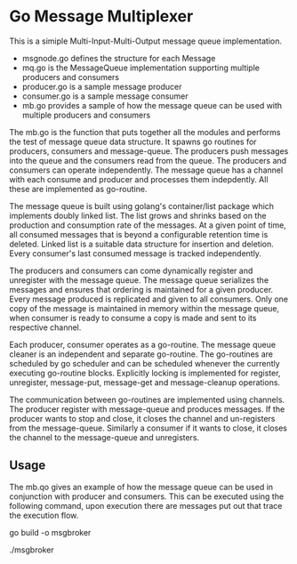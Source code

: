 # Go Message Multiplexer

This is a simiple Multi-Input-Multi-Output message queue implementation.
* msgnode.go defines the structure for each Message
* mq.go is the MessageQueue implementation supporting multiple producers and consumers
* producer.go is a sample message producer
* consumer.go is a sample message consumer
* mb.go provides a sample of how the message queue can be used with multiple producers and consumers

The mb.go is the function that puts together all the modules and performs the test of message queue data structure. It spawns go routines for producers, consumers and message-queue. The producers push messages into the queue and the consumers read from the queue. The producers and consumers can operate independently. The message queue has a channel with each consume and producer and processes them indepdently. All these are implemented as go-routine. 

The message queue is built using golang's container/list package which implements doubly linked list. The list grows and shrinks based on the production and consumption rate of the messages. At a given point of time, all consumed messages that is beyond a configurable retention time is deleted. Linked list is a suitable data structure for insertion and deletion. Every consumer's last consumed message is tracked independently.

The producers and consumers can come dynamically register and unregister with the message queue. The message queue serializes the messages and ensures that ordering is maintained for a given producer. Every message produced is replicated and given to all consumers. Only one copy of the message is maintained in memory within the message queue, when consumer is ready to consume a copy is made and sent to its respective channel.

Each producer, consumer operates as a go-routine. The message queue cleaner is an independent and separate go-routine. The go-routines are scheduled by go scheduler and can be scheduled whenever the currently executing go-routine blocks. Explicitly locking is implemented for register, unregister, message-put, message-get and message-cleanup operations.

The communication between go-routines are implemented using channels. The producer register with message-queue and produces messages. If the producer wants to stop and close, it closes the channel and un-registers from the message-queue. Similarly a consumer if it wants to close, it closes the channel to the message-queue and unregisters.

## Usage

The mb.qo gives an example of how the message queue can be used in conjunction with producer and consumers.
This can be executed using the following command, upon execution there are messages put out that trace the execution flow.

go build -o msgbroker

./msgbroker
